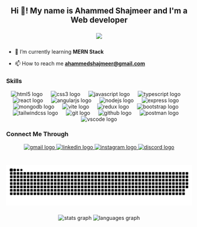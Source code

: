 <h2 align="center">Hi 👋! My name is Ahammed Shajmeer and I'm a Web developer </></h2>

###


<div align="center">
  <img height="200" src="https://github.com/ahmd-shajmeer/ahmd-shajmeer/assets/138430951/d5870760-0f90-44cb-9203-52b8f1e0df56"  />
</div>


###

- 🌱 I’m currently learning **MERN Stack**

- 📫 How to reach me **ahammedshajmeer@gmail.com**

###

<h3>Skills</h3>
<div align="center">
  <img src="https://skillicons.dev/icons?i=html" height="70" alt="html5 logo"  />
  <img width="14" />
  <img src="https://skillicons.dev/icons?i=css" height="70" alt="css3 logo"  />
  <img width="14" />
  <img src="https://skillicons.dev/icons?i=js" height="70" alt="javascript logo"  />
  <img width="14" />
  <img src="https://skillicons.dev/icons?i=ts" height="70" alt="typescript logo"  />
  <img width="14" />
  <img src="https://skillicons.dev/icons?i=react" height="70" alt="react logo"  />
  <img width="14" />
  <img src="https://skillicons.dev/icons?i=angular" height="70" alt="angularjs logo"  />
  <img width="14" />
  <img src="https://skillicons.dev/icons?i=nodejs" height="70" alt="nodejs logo"  />
  <img width="14" />
  <img src="https://skillicons.dev/icons?i=express" height="70" alt="express logo"  />
  <img width="14" />
  <img src="https://skillicons.dev/icons?i=mongodb" height="70" alt="mongodb logo"  />
  <img width="14" />
  <img src="https://skillicons.dev/icons?i=vite" height="70" alt="vite logo"  />
  <img width="14" />
  <img src="https://skillicons.dev/icons?i=redux" height="70" alt="redux logo"  />
  <img width="14" />
  <img src="https://skillicons.dev/icons?i=bootstrap" height="70" alt="bootstrap logo"  />
  <img width="14" />
  <img src="https://skillicons.dev/icons?i=tailwind" height="70" alt="tailwindcss logo"  />
  <img width="14" />
  <img src="https://skillicons.dev/icons?i=git" height="70" alt="git logo"  />
  <img width="14" />
  <img src="https://skillicons.dev/icons?i=github" height="70" alt="github logo"  />
  <img width="14" />
  <img src="https://skillicons.dev/icons?i=postman" height="70" alt="postman logo"  />
  <img width="14" />
  <img src="https://skillicons.dev/icons?i=vscode" height="70" alt="vscode logo"  />
</div>

###

<h3>Connect Me Through</h3>
<div align="center">
  <a href="ahammedshajmeer@gmail.com" target="_blank">
    <img src="https://img.shields.io/static/v1?message=Gmail&logo=gmail&label=&color=D14836&logoColor=white&labelColor=&style=for-the-badge" height="35" alt="gmail logo"  />
  </a>
  <a href="https://www.linkedin.com/in/ahammed-shajmeer" target="_blank">
    <img src="https://img.shields.io/static/v1?message=LinkedIn&logo=linkedin&label=&color=0077B5&logoColor=white&labelColor=&style=for-the-badge" height="35" alt="linkedin logo"  />
  </a>
  <a href="https://www.instagram.com/ahmd__shajmeer" target="_blank">
    <img src="https://img.shields.io/static/v1?message=Instagram&logo=instagram&label=&color=E4405F&logoColor=white&labelColor=&style=for-the-badge" height="35" alt="instagram logo"  />
  </a>
  <a href="erik.killmonger" target="_blank">
    <img src="https://img.shields.io/static/v1?message=Discord&logo=discord&label=&color=7289DA&logoColor=white&labelColor=&style=for-the-badge" height="35" alt="discord logo"  />
  </a>
</div>

###

<br clear="both">

<img src="https://raw.githubusercontent.com/ahmd-shajmeer/ahmd-shajmeer/output/snake.svg" alt="Snake animation" />

###

<div align="center">
  <img src="https://github-readme-stats.vercel.app/api?username=ahmd-shajmeer&hide_title=false&hide_rank=false&show_icons=true&include_all_commits=true&count_private=true&disable_animations=false&theme=dracula&locale=en&hide_border=false" height="150" alt="stats graph"  />
  <img src="https://github-readme-stats.vercel.app/api/top-langs?username=ahmd-shajmeer&locale=en&hide_title=false&layout=compact&card_width=320&langs_count=5&theme=dracula&hide_border=false" height="150" alt="languages graph"  />
</div>

###

